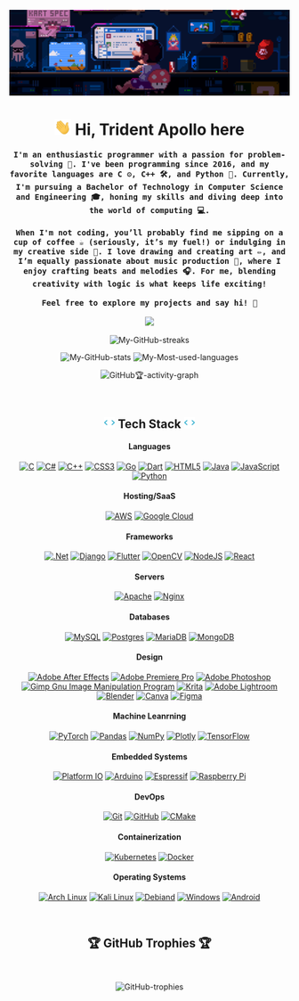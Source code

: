 ![Profile-banner](./banners/Mario-coding-2-cropped.gif)


<h1 align=center> <img src="wave.gif" width="30px"> Hi, Trident Apollo here </h1>

<p align="center">
    <samp>
        <b>
   I'm an enthusiastic programmer with a passion for problem-solving 🧩. I've been programming since 2016, and my favorite languages are C ⚙️, C++ 🛠️, and Python 🐍. Currently, I'm pursuing a Bachelor of Technology in Computer Science and Engineering 🎓, honing my skills and diving deep into the world of computing 💻. 
          <br/>
          <br/>
  When I'm not coding, you’ll probably find me sipping on a cup of coffee ☕ (seriously, it’s my fuel!) or indulging in my creative side 🎨. I love drawing and creating art ✏️, and I’m equally passionate about music production 🎵, where I enjoy crafting beats and melodies 🎧. For me, blending creativity with logic is what keeps life exciting!
          <br/>
          <br/>
  Feel free to explore my projects and say hi! 🚀
      </b>
       <br/>
       <br/>
        <image src="https://readme-typing-svg.herokuapp.com?font=Iosevka&size=18&color=97a4e2&center=true&width=440&height=40&repeat=true&lines=I+use+'Arch'+BTW">
    </samp>
</p>
<!------------------------------------------------------------------------------------------------------------------------------------------------------------------------------------->
<!-- ![github-stats](https://stats.dooboo.io/api/github-stats?login=TriDEntApollO) -->
<div align="center">

![My-GitHub-streaks](https://github-readme-streak-stats.herokuapp.com/?user=TriDEntApollO&theme=tokyonight&hide_border=true&border_radius=20)
<div/>
  
<div align="center">  
    
![My-GitHub-stats](https://github-readme-stats.vercel.app/api?username=TriDEntApollO&theme=tokyonight&hide_border=true&count_private=false&border_radius=20&include_all_commits=true&count_private=true) 
![My-Most-used-languages](https://github-readme-stats.vercel.app/api/top-langs/?username=TriDEntApollO&theme=tokyonight&hide_border=true&include_all_commits=true&count_private=true&layout=compact&border_radius=20)
<div/>
  
<div align="center">
    
![GitHub🏆-activity-graph](https://github-readme-activity-graph.vercel.app/graph?username=TriDEntApollO&theme=tokyo-night&hide_border=true&grid=true&custom_title=Contribution%20graph&radius=60&area=true&height=400)
</div>

</br>

<h2 align=center><img src="./anim-code.gif" height="20px"/>  Tech Stack  <img src="./anim-code.gif" height="20px"/></h2>

<h4 align=center> Languages </h4>

<div align=center>

<a href="">![C](https://img.shields.io/badge/c-%2300600C.svg?style=for-the-badge&logo=c&logoColor=white)</a> 
<a href="">![C#](https://img.shields.io/badge/c%23-%23239120.svg?style=for-the-badge&logo=c-sharp&logoColor=white)</a>
<a href="">![C++](https://img.shields.io/badge/c++-%2300599C.svg?style=for-the-badge&logo=c%2B%2B&logoColor=white)</a>
<a href="">![CSS3](https://img.shields.io/badge/css3-%231572B6.svg?style=for-the-badge&logo=css3&logoColor=white)</a>
<a href="">![Go](https://img.shields.io/badge/go-%2300ADD8.svg?style=for-the-badge&logo=go&logoColor=white)</a>
<a href="">![Dart](https://img.shields.io/badge/dart-%230175C2.svg?style=for-the-badge&logo=dart&logoColor=white)</a>
<a href="">![HTML5](https://img.shields.io/badge/html5-%23E34F26.svg?style=for-the-badge&logo=html5&logoColor=white)</a>
<a href="">![Java](https://img.shields.io/badge/java-%23ED8B00.svg?style=for-the-badge&logo=java&logoColor=white)</a>
<a href="">![JavaScript](https://img.shields.io/badge/javascript-%23323330.svg?style=for-the-badge&logo=javascript&logoColor=%23F7DF1E)</a>
<a href="">![Python](https://img.shields.io/badge/python-3670A0?style=for-the-badge&logo=python&logoColor=ffdd54)</a>

</div>

<h4 align=center> Hosting/SaaS </h4>

<div align=center>

<a href="">![AWS](https://img.shields.io/badge/AWS-%23FF9900.svg?style=for-the-badge&logo=amazonwebservices&logoColor=white)</a>
<a href="">![Google Cloud](https://img.shields.io/badge/Google%20Cloud-%234285F4.svg?style=for-the-badge&logo=google-cloud&logoColor=white)</a>

</div>

<h4 align=center> Frameworks </h4>

<div align=center>

<a href="">![.Net](https://img.shields.io/badge/.NET-5C2D91?style=for-the-badge&logo=.net&logoColor=white)</a>
<a href="">![Django](https://img.shields.io/badge/django-%23092E20.svg?style=for-the-badge&logo=django&logoColor=white)</a>
<a href="">![Flutter](https://img.shields.io/badge/Flutter-%2302569B.svg?style=for-the-badge&logo=Flutter&logoColor=white)</a>
<a href="">![OpenCV](https://img.shields.io/badge/opencv-%23white.svg?style=for-the-badge&logo=opencv&logoColor=white)</a>
<a href="">![NodeJS](https://img.shields.io/badge/node.js-6DA55F?style=for-the-badge&logo=node.js&logoColor=white)</a>
<a href="">![React](https://img.shields.io/badge/react-%2320232a.svg?style=for-the-badge&logo=react&logoColor=%2361DAFB)</a>

</div>

<h4 align=center> Servers </h4>

<div align=center>

<a href="">![Apache](https://img.shields.io/badge/apache-%23D42029.svg?style=for-the-badge&logo=apache&logoColor=white)</a>
<a href="">![Nginx](https://img.shields.io/badge/nginx-%23009639.svg?style=for-the-badge&logo=nginx&logoColor=white)</a>

</div>

<h4 align=center> Databases </h4>

<div align=center>

<a href="">![MySQL](https://img.shields.io/badge/mysql-%2300f.svg?style=for-the-badge&logo=mysql&logoColor=white)</a>
<a href="">![Postgres](https://img.shields.io/badge/postgres-%23316192.svg?style=for-the-badge&logo=postgresql&logoColor=white)</a>
<a href="">![MariaDB](https://img.shields.io/badge/MariaDB-003545?style=for-the-badge&logo=mariadb&logoColor=white)</a>
<a href="">![MongoDB](https://img.shields.io/badge/MongoDB-%234ea94b.svg?style=for-the-badge&logo=mongodb&logoColor=white)</a>

</div>

<h4 align=center> Design </h4>

<div align=center>

<a href="">![Adobe After Effects](https://img.shields.io/badge/Adobe%20After%20Effects-9999FF.svg?style=for-the-badge&logo=Adobe%20After%20Effects&logoColor=white)</a>
<a href="">![Adobe Premiere Pro](https://img.shields.io/badge/Adobe%20Premiere%20Pro-9999FF.svg?style=for-the-badge&logo=Adobe%20Premiere%20Pro&logoColor=white)</a>
<a href="">![Adobe Photoshop](https://img.shields.io/badge/Adobe%20Photoshop-%2331A8FF.svg?style=for-the-badge&logo=Adobe%20PPhotoshop&logoColor=white)</a>
<a href="">![Gimp Gnu Image Manipulation Program](https://img.shields.io/badge/Gimp-657D8B?style=for-the-badge&logo=gimp&logoColor=FFFFFF)</a>
<a href="">![Krita](https://img.shields.io/badge/Krita-203759?style=for-the-badge&logo=krita&logoColor=EEF37B)</a>
<a href="">![Adobe Lightroom](https://img.shields.io/badge/Adobe%20Lightroom-31A8FF.svg?style=for-the-badge&logo=Adobe%20Lightroom&logoColor=white)</a>
<a href="">![Blender](https://img.shields.io/badge/blender-%23F5792A.svg?style=for-the-badge&logo=blender&logoColor=white)</a>
<a href="">![Canva](https://img.shields.io/badge/Canva-%2300C4CC.svg?style=for-the-badge&logo=Canva&logoColor=white)</a>
<a href="">![Figma](https://img.shields.io/badge/figma-%23F24E1E.svg?style=for-the-badge&logo=figma&logoColor=white)</a>

</div>

<h4 align=center> Machine Leanrning </h4>

<div align=center>

<a href="">![PyTorch](https://img.shields.io/badge/PyTorch-%23EE4C2C.svg?style=for-the-badge&logo=PyTorch&logoColor=white)</a>
<a href="">![Pandas](https://img.shields.io/badge/pandas-%23150458.svg?style=for-the-badge&logo=pandas&logoColor=white)</a>
<a href="">![NumPy](https://img.shields.io/badge/numpy-%23013243.svg?style=for-the-badge&logo=numpy&logoColor=white)</a>
<a href="">![Plotly](https://img.shields.io/badge/Plotly-%233F4F75.svg?style=for-the-badge&logo=plotly&logoColor=white)</a>
<a href="">![TensorFlow](https://img.shields.io/badge/TensorFlow-%23FF6F00.svg?style=for-the-badge&logo=TensorFlow&logoColor=white)</a>

</div>

<h4 align=center> Embedded Systems </h4>

<div align=center>

<a href="">![Platform IO](https://img.shields.io/badge/platform%20io-%23F5822A.svg?style=for-the-badge&logo=platformio&logoColor=white)</a>
<a href="">![Arduino](https://img.shields.io/badge/-Arduino-00979D?style=for-the-badge&logo=Arduino&logoColor=white)</a>
<a href="">![Espressif](https://img.shields.io/badge/espressif-E7352C?style=for-the-badge&logo=espressif&logoColor=white)</a>
<a href="">![Raspberry Pi](https://img.shields.io/badge/-RaspberryPi-C51A4A?style=for-the-badge&logo=Raspberry-Pi)</a>

</div>

<h4 align=center> DevOps </h4>

<div align=center>

<a href="">![Git](https://img.shields.io/badge/git-%23F05033.svg?style=for-the-badge&logo=git&logoColor=white)</a>
<a href="">![GitHub](https://img.shields.io/badge/github-%23010409.svg?style=for-the-badge&logo=github&logoColor=white)</a>
<a href="">![CMake](https://img.shields.io/badge/CMake-%23008FBA.svg?style=for-the-badge&logo=cmake&logoColor=white)</a>

</div>

<h4 align=center> Containerization </h4>

<div align=center>

<a href="">![Kubernetes](https://img.shields.io/badge/kubernetes-%23326ce5.svg?style=for-the-badge&logo=kubernetes&logoColor=white)</a>
<a href="">![Docker](https://img.shields.io/badge/docker-%230db7ed.svg?style=for-the-badge&logo=docker&logoColor=white)</a>

</div>

<h4 align=center> Operating Systems </h4>

<div align=center>

<a href="">![Arch Linux](https://img.shields.io/badge/Arch_Linux-1793D1?style=for-the-badge&logo=arch-linux&logoColor=white)</a>
<a href="">![Kali Linux](https://img.shields.io/badge/Kali_Linux-557C94?style=for-the-badge&logo=kali-linux&logoColor=white)</a>
<a href="">![Debiand](https://img.shields.io/badge/Debian-A81D33?style=for-the-badge&logo=debian&logoColor=white)</a>
<a href="">![Windows](https://img.shields.io/badge/Windows-0078D6?style=for-the-badge&logo=windows&logoColor=white)</a>
<a href="">![Android](https://img.shields.io/badge/Android-3DDC84?style=for-the-badge&logo=android&logoColor=white)</a>

</div>

</br>

<h2 align=center>🏆 GitHub Trophies 🏆</h2>

<br/>

<div align=center> 

![GitHub-trophies](https://github-trophies.vercel.app/?username=TriDEntApollO&theme=discord&layout=compact&no-frame=true&no-bg=true&margin-w=6&row=2&title=MultiLanguage,LongTimeUser,Commits,Issues,Repositories,Stars)

</div>

</br>
